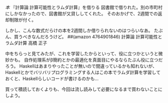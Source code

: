 *本* 『計算論 計算可能性とラムダ計算』を借りる
図書館で借りれた。別の市町村にしかなかったので、図書館が又貸ししてくれた。
そのおかげで、2週間での返却制限が付く。

しかし、こんな数式だらけの本を2週間しか借りられないのはつらいなあ。
たぶん、買うべきなんだろうけど。
 ##(amazon 4764901846)  計算論 計算可能性とラムダ計算  高橋 正子

中をちらっと見てみたが、これを学習したからといって、役に立つかというと微妙かも。
自作処理系がβ簡約とかの最適化を真面目にやるならたぶん役に立つだろう。
Haskellはあまりやったことが無いので間違っているかも知れないが、Haskellとかでバリバリプログラミングする人はこの本でラムダ計算を学習しておくと、Haskellらしいコードが書けるのかも…

買って積読しておくよりも、今回は流し読みして必要になるまで買わないことにしよう。
